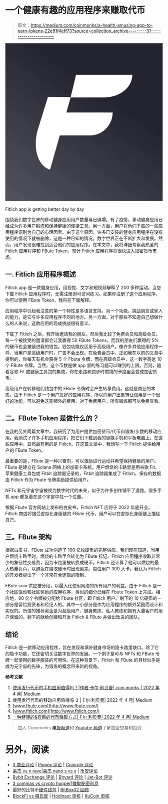 # 一个健康有趣的应用程序来赚取代币

> 原文：<https://medium.com/coinmonks/a-health-amusing-app-to-earn-tokens-22e91f4eff73?source=collection_archive---------31----------------------->

![](img/931f1a4b4f2d011588a9ddd128158a7f.png)

Fitlich app is getting better day by day

围绕我们数字世界的移动健身应用用户数量与日俱增。有了疫情，移动健身应用已经成为许多用户锻炼和保持健康的便捷工具。另一方面，用户将他们下载的一些应用程序识别为自己的心理因素。由于这个原因，许多已安装的健身应用程序在没有使用的情况下就被删除，这是一种已知的情况。数字世界正在不断扩大和发展。然而，用户发现很难找到适合他们的应用程序。在本文中，我将详细考察我热爱的 Fitlich 应用程序和 FBute Token，预计 Fitlich 应用程序将很快进入加密货币市场。

## 一. Fitlich 应用程序概述

Fitlich app 是一款健身应用，用视觉、文字和短视频解释了 200 多种运动。当您下载 Fitlich 应用程序时，无需注册即可访问练习。如果你注册了这个应用程序，你可以使用 FBute Token，我将在下面解释。

应用程序中引起我注意的第一个特性是多语言支持。另一个功能，挑战朋友或家人的能力，是它与许多应用程序不同的地方。另一方面，对于那些不知道自己想做什么的人来说，这款应用的现成挑战很有意义。

下载了 Fitlich 之后，我开始邀请我的朋友。然后我比较了免费会员和高级会员。每一个被接受的邀请都会让我赢得 50 FBute Tokens，而我的朋友们赢得的 5%的硬币也会被装进我的钱包。钱包功能仅适用于高级用户。像许多其他应用程序一样，当用户是高级用户时，广告不会出现。在免费会员中，正如我在以前的文章中提到的，你每天有机会获得 5 个 Fbute 令牌，而在高级会员中，这一数字高达 10 个 FBute 令牌。当然，这个币数是做 app 里的练习题可以赚到的上限。否则，随着谷歌 Fit 或健康工具包的集成，你在走路和跑步时燃烧的卡路里会变成加密货币。

高级用户在转移他们钱包中的 FBute 令牌时会产生转移费用。这就是商业的本质。由于 Fitlich 是一个用户友好的应用程序，所以向用户出售转让信用是一个很好的功能，可以避免这笔额外的费用。对于免费用户，所有锻炼都可以免费查看。

## 二。FBute Token 是做什么的？

在我的另外两篇文章中，我研究了为用户提供加密货币/代币和锻炼/步数的移动应用。我测试了许多手机应用程序，把它们下载到我的智能手机和平板电脑上。在这些应用中，显然最有用的是 Fitlich。在这篇文章中，我想写一下 Fitlich 提供给用户的 FBute Token。

最重要的是，FBute 是一种兴奋剂，可以激励进行运动并希望保持健康的用户。FBute 是建立在 Solana 网络上的加密卡系统。用户燃烧的卡路里是用谷歌 Fit、苹果健康工具包或 Fitbit 追踪器记录的，Fitbit 追踪器集成了 Fitlich。保存的数据由 Fitlich 作为 Fbute 令牌奖励提供给用户。

NFTs 和元宇宙宇宙被视为数字时代的未来，似乎为许多创作铺平了道路。很多手机 app 都急着在这个宇宙中找一个位置。

根据 Fbute 官方网站上发布的白皮书，Fitlich NFT 店将于 2022 年底开业。Fitlich 商店将接受虚拟化身服装的 FBute 代币，用户可以在虚拟化身服装上描绘自己。

## 三。FBute 架构

根据白皮书，FBute 成功创造了 100 亿枚硬币的完整供应。我们现在知道，当用户燃烧卡路里时，燃烧的卡路里会转化为 FBute 标记。Fitlich 应用程序收取非常少的象征性交易费，因为卡路里被转换成硬币。Fitlich 还计算了他可以燃烧的最大热量负荷，以避免在赚取硬币时出现偏差。每位用户 300 大卡。我认为 Fitlich 的开发者提出了一个非常符合逻辑的限制。

FBute coin 供应被分段，以最大化使用网络的所有用户的利益。由于 Fitlich 是一个社区驱动和社区奖励的应用程序，类似的细分已经在 Fbute Token 上完成。相应地，90 亿个令牌被分配给 Fbute 社区，即 Fitlich 用户。剩下的 10 亿硬币的一部分是留给投资者和经纪人的。其中一小部分是作为应用程序的额外奖励而设计和实现的。所谓的推荐奖金是为超级用户、健身教练、私人教练和拥有大量客户的用户保留的。剩下的献给创建和开发 Fitlich & FBute 并做出改进的团队。

## **结论**

Fitlich 是一款移动应用程序，旨在发现和填补健身市场的隐卡路里缺口。除了它的隐卡功能，它还密切关注数字世界的发展。一个例子是可与 NFTs 和 FBute 令牌一起使用的数字服装的可用性。在这种背景下，Fitlich 和 FBute 的目标似乎是成为元宇宙的先锋，为锻炼的概念带来新的视角。

**参考文献**

1.  [使用发行代币的手机应用值得吗？|作者:卡尔·利贝曼| coin monks | 2022 年 4 月| Medium](/coinmonks/is-it-worth-using-mobile-apps-that-issue-tokens-ba08b225f69e)
2.  使用发行代币的移动应用值得吗-2 |卡尔·利贝曼| 2022 年 4 月| Medium
3.  [www.fbute.com](http://www.fbute.com/)
4.  [www.fitlich.com](http://www.fitlich.com/)
5.  [一种健康的&有趣的代币赚取方式|卡尔·利贝曼| 2022 年 4 月| Medium](/@karl.liebermann/a-healthy-funny-way-to-earn-tokens-66919ce41409)

> 加入 Coinmonks [电报频道](https://t.me/coincodecap)和 [Youtube 频道](https://www.youtube.com/c/coinmonks/videos)了解加密交易和投资

# 另外，阅读

*   [3 商业评论](/coinmonks/3commas-review-an-excellent-crypto-trading-bot-2020-1313a58bec92) | [Pionex 评论](https://coincodecap.com/pionex-review-exchange-with-crypto-trading-bot) | [Coinrule 评论](/coinmonks/coinrule-review-2021-a-beginner-friendly-crypto-trading-bot-daf0504848ba)
*   [莱杰 vs n rave](/coinmonks/ledger-vs-ngrave-zero-7e40f0c1d694)|[莱杰 nano s vs x](/coinmonks/ledger-nano-s-vs-x-battery-hardware-price-storage-59a6663fe3b0) | [币安评论](/coinmonks/binance-review-ee10d3bf3b6e)
*   [Bybit Exchange 评论](/coinmonks/bybit-exchange-review-dbd570019b71) | [Bityard 评论](https://coincodecap.com/bityard-reivew) | [Jet-Bot 评论](https://coincodecap.com/jet-bot-review)
*   [3 commas vs crypto hopper](/coinmonks/3commas-vs-pionex-vs-cryptohopper-best-crypto-bot-6a98d2baa203)|[赚取秘密利息](/coinmonks/earn-crypto-interest-b10b810fdda3)
*   最好的比特币[硬件钱包](/coinmonks/hardware-wallets-dfa1211730c6) | [BitBox02 回顾](/coinmonks/bitbox02-review-your-swiss-bitcoin-hardware-wallet-c36c88fff29)
*   [BlockFi vs 摄氏度](/coinmonks/blockfi-vs-celsius-vs-hodlnaut-8a1cc8c26630) | [Hodlnaut 审核](/coinmonks/hodlnaut-review-best-way-to-hodl-is-to-earn-interest-on-your-bitcoin-6658a8c19edf) | [KuCoin 审核](https://coincodecap.com/kucoin-review)